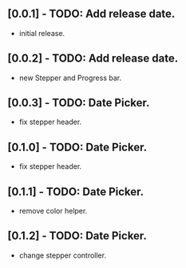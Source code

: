 ## [0.0.1] - TODO: Add release date.

* initial release.

## [0.0.2] - TODO: Add release date.

* new Stepper and Progress bar.

## [0.0.3] - TODO: Date Picker.

* fix stepper header.
## [0.1.0] - TODO: Date Picker.

* fix stepper header.
## [0.1.1] - TODO: Date Picker.

* remove color helper.
## [0.1.2] - TODO: Date Picker.

* change stepper controller.